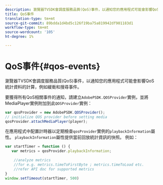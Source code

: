```yaml
---
description: 瀏覽器TVSDK會調度服務品質(QoS)事件，以通知您的應用程式可能會影響QoS統計資料的計算，例如緩衝和搜尋事件。
title: QoS事件
translation-type: tm+mt
source-git-commit: 89bdda1d4bd5c126f19ba75a819942df901183d1
workflow-type: tm+mt
source-wordcount: '105'
ht-degree: 1%

---
```



# QoS事件{#qos-events}

瀏覽器TVSDK會調度服務品質(QoS)事件，以通知您的應用程式可能會影響QoS統計資料的計算，例如緩衝和搜尋事件。

要獲得所有QoS相關事件的通知，請建立`AdobePSDK.QOSProvider`實例，並將MediaPlayer實例附加到此`QOSProvider`實例：

```js
var qosProvider = new AdobePSDK.QOSProvider(); 
// initialize QOS provider before setting media  
qosProvider.attachMediaPlayer(player);
```

在應用程式中配置計時器以定期檢查`qosProvider`實例的`playbackInformation`屬性。 `playbackInformation`屬性提供當前回放統計資訊的快照。 例如：

```js
var startTimer = function () { 
   var metrics = qosProvider.playbackInformation; 
 
    //analyze metrics 
    //for e.g. metrics.timeToFirstByte ; metrics.timeToLoad etc.  
    //refer API doc for supported metrics  
} 
window.setTimeout(startTimer, 500) 
```

